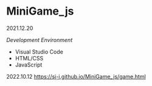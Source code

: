 # MiniGame_js
2021.12.20

_Development Environment_

* Visual Studio Code
* HTML/CSS
* JavaScript


2022.10.12
https://sj-j.github.io/MiniGame_js/game.html
